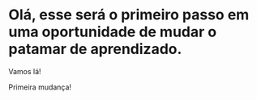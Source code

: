 <h1> Olá, esse será o primeiro passo em uma oportunidade de mudar o patamar de aprendizado. </h1>

<p> Vamos lá! </p> 

 <p> Primeira mudança! </p>